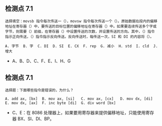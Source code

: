 ## 检测点 7.1

```
选择填空：movsb 指令每次传送一（），movsw 指令每次传送一个（）。原始数据在段内的偏移地址在寄存器（）中，要传送的目标位置的偏移地址在寄存器（）中。如果要连续传送多个字或字节，则需要（）前缀，在寄存器（）中设置传送的次数，并设置传送的方向。其中，（）指令指示正向传送，（）指令指示反向传送。反向传送时，每传送一次，SI 和 DI 的内容将（）。

A. 字节  B. 字  C. DI  D. SI  E. CX  F. rep  G. 减小  H. std  I. cld  J. 增大
```

 - $\text{A、B、D、C、F、E、I、H、G}$

## 检测点 7.1

```
选择题：下面哪些指令是错误的，为什么？

A. add ax, [bx]  B. mov ax, [si]   C. mov ax, [cx]   D. mov dx, [di]
E. mov dx, [ax]  F. inc byte [di]  G. div word [bx]
```

 - $\text{C、E：在 8086 处理器上，如果要用寄存器来提供偏移地址，只能使用寄存器 BX、SI、DI、BP。}$

